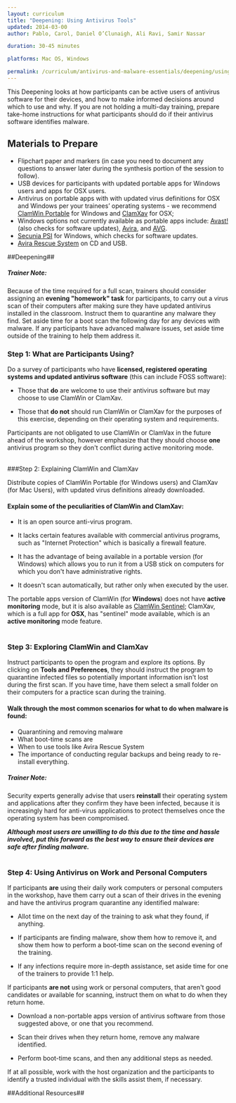 ```yaml
---
layout: curriculum
title: "Deepening: Using Antivirus Tools"
updated: 2014-03-00
author: Pablo, Carol, Daniel O’Clunaigh, Ali Ravi, Samir Nassar

duration: 30-45 minutes

platforms: Mac OS, Windows

permalink: /curriculum/antivirus-and-malware-essentials/deepening/using-antivirus-tools/
---
```


This Deepening looks at how participants can be active users of antivirus software for their devices, and how to make informed decisions around which to use and why. If you are not holding a multi-day training, prepare take-home instructions for what participants should do if their antivirus software identifies malware.

## Materials to Prepare ##

- Flipchart paper and markers (in case you need to document any questions to answer later during the synthesis portion of the session to follow).
- USB devices for participants with updated portable apps for Windows users and apps for OSX users.
- Antivirus on portable apps with with updated virus definitions for OSX and Windows per your trainees’ operating systems - we recommend [ClamWin Portable](http://www.clamwin.com/content/view/118/89/) for Windows and [ClamXav](http://www.clamxav.com/) for OSX;
- Windows options not currently available as portable apps include: [Avast!](https://www.avast.com/en-us/index) (also checks for software updates), [Avira](http://www.avira.com/), and [AVG](http://free.avg.com/eu-en/homepage).
- [Secunia PSI](http://www.flexerasoftware.com/enterprise/products/software-vulnerability-management/personal-software-inspector/) for Windows, which checks for software updates.
- [Avira Rescue System](https://www.avira.com/en/download/product/avira-rescue-system) on CD and USB.

##Deepening##

##### Trainer Note: #####
Because of the time required for a full scan, trainers should consider assigning an **evening "homework" task** for participants, to carry out a virus scan of their computers after making sure they have updated antivirus installed in the classroom. Instruct them to quarantine any malware they find. Set aside time for a boot scan the following day for any devices with malware. If any participants have advanced malware issues, set aside time outside of the training to help them address it.

### Step 1: What are Participants Using? ###
Do a survey of participants who have **licensed, registered operating systems and updated antivirus software** (this can include FOSS software):

- Those that **do** are welcome to use their antivirus software but may choose to use ClamWin or ClamXav.

- Those that **do not** should run ClamWin or ClamXav for the purposes of this exercise, depending on their operating system and requirements.

Participants are not obligated to use ClamWin or ClamVax in the future ahead of the workshop, however emphasize that they should choose **one** antivirus program so they don't conflict during active monitoring mode.
<br><br>

###Step 2: Explaining ClamWin and ClamXav

Distribute copies of ClamWin Portable (for Windows users) and ClamXav (for Mac Users), with updated virus definitions already downloaded.

#### Explain some of the peculiarities of ClamWin and ClamXav: ####


- It is an open source anti-virus program.

- It lacks certain features available with commercial antivirus programs, such as "Internet Protection" which is basically a firewall feature.

- It has the advantage of being available in a portable version (for Windows) which allows you to run it from a USB stick on computers for which you don't have administrative rights.

- It doesn't scan automatically, but rather only when executed by the user.

The portable apps version of ClamWin (for **Windows**) does not have **active monitoring** mode, but it is also available as [ClamWin Sentinel](http://clamsentinel.sourceforge.net/SentinelSimpleGuide.html); ClamXav, which is a full app for **OSX**, has "sentinel" mode available, which is an **active monitoring** mode feature.
<br><br>

### Step 3: Exploring ClamWin and ClamXav ###

Instruct participants to open the program and explore its options. By clicking on **Tools and Preferences**, they should instruct the program to quarantine infected files so potentially important information isn't lost during the first scan. If you have time, have them select a small folder on their computers for a practice scan during the training.

#### Walk through the most common scenarios for what to do when malware is found: ####

- Quarantining and removing malware
- What boot-time scans are
- When to use tools like Avira Rescue System
- The importance of conducting regular backups and being ready to re-install everything.

##### Trainer Note: #####
Security experts generally advise that users **reinstall** their operating system and applications after they confirm they have been infected, because it is increasingly hard for anti-virus applications to protect themselves once the operating system has been compromised.

***Although most users are unwilling to do this due to the time and hassle involved, put this forward as the best way to ensure their devices are safe after finding malware.***
<br><br>

### Step 4: Using Antivirus on Work and Personal Computers ###

If participants **are** using their daily work computers or personal computers in the workshop, have them carry out a scan of their drives in the evening and have the antivirus program quarantine any identified malware:

- Allot time on the next day of the training to ask what they found, if anything.

- If participants are finding malware, show them how to remove it, and show them how to perform a boot-time scan on the second evening of the training.

- If any infections require more in-depth assistance, set aside time for one of the trainers to provide 1:1 help.

If participants **are not** using work or personal computers, that aren't good candidates or available for scanning, instruct them on what to do when they return home.

- Download a non-portable apps version of antivirus software from those suggested above, or one that you recommend.

- Scan their drives when they return home, remove any malware identified.

- Perform boot-time scans, and then any additional steps as needed.

If at all possible, work with the host organization and the participants to identify a trusted individual with the skills assist them, if necessary.


##Additional Resources##
